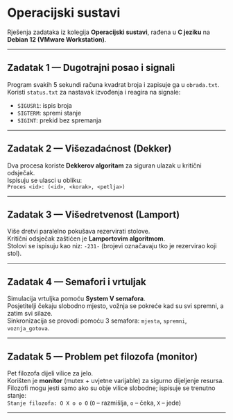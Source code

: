 # Operacijski sustavi

Rješenja zadataka iz kolegija **Operacijski sustavi**, rađena u **C jeziku** na **Debian 12 (VMware Workstation)**.

---

## Zadatak 1 — Dugotrajni posao i signali

Program svakih 5 sekundi računa kvadrat broja i zapisuje ga u `obrada.txt`.  
Koristi `status.txt` za nastavak izvođenja i reagira na signale:

- `SIGUSR1`: ispis broja
- `SIGTERM`: spremi stanje
- `SIGINT`: prekid bez spremanja

---

## Zadatak 2 — Višezadaćnost (Dekker)

Dva procesa koriste **Dekkerov algoritam** za siguran ulazak u kritični odsječak.  
Ispisuju se ulasci u obliku:  
`Proces <id>: (<id>, <korak>, <petlja>)`

---

## Zadatak 3 — Višedretvenost (Lamport)

Više dretvi paralelno pokušava rezervirati stolove.  
Kritični odsječak zaštićen je **Lamportovim algoritmom**.  
Stolovi se ispisuju kao niz: `-231-` (brojevi označavaju tko je rezervirao koji stol).

---

## Zadatak 4 — Semafori i vrtuljak

Simulacija vrtuljka pomoću **System V semafora**.  
Posjetitelji čekaju slobodno mjesto, vožnja se pokreće kad su svi spremni, a zatim svi silaze.  
Sinkronizacija se provodi pomoću 3 semafora: `mjesta`, `spremni`, `voznja_gotova`.

---

## Zadatak 5 — Problem pet filozofa (monitor)

Pet filozofa dijeli vilice za jelo.  
Korišten je **monitor** (mutex + uvjetne varijable) za sigurno dijeljenje resursa.  
Filozofi mogu jesti samo ako su obje vilice slobodne; ispisuje se trenutno stanje:  
`Stanje filozofa: O X o o O` (`O` – razmišlja, `o` – čeka, `X` – jede)

---
